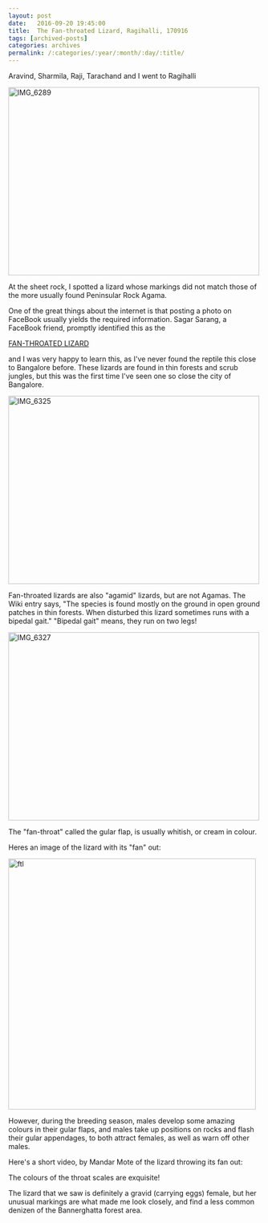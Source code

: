 ```yaml
---
layout: post
date:	2016-09-20 19:45:00
title:  The Fan-throated Lizard, Ragihalli, 170916
tags: [archived-posts]
categories: archives
permalink: /:categories/:year/:month/:day/:title/
---
```

Aravind, Sharmila, Raji, Tarachand  and I went to Ragihalli

<a data-flickr-embed="true" href="https://www.flickr.com/photos/86494503@N00/29157015124/in/album-72157674083978455/" title="IMG_6289"><img src="https://c5.staticflickr.com/9/8510/29157015124_189f72bd89.jpg" width="500" height="375" alt="IMG_6289"></a><script async="async" src="//embedr.flickr.com/assets/client-code.js" charset="utf-8"></script>


At the sheet rock, I spotted a lizard whose markings did not match those of the more usually found Peninsular Rock Agama.


One of the great things about the internet is that posting a photo on FaceBook usually yields the required information. Sagar Sarang, a FaceBook friend, promptly identified this as the 

<a href="https://en.wikipedia.org/wiki/Sitana_ponticeriana"> FAN-THROATED LIZARD </a>

and I was very happy to learn this, as I've never found the reptile this close to Bangalore before. These lizards are found in thin forests and scrub jungles, but this was the first time I've seen one so close the city of Bangalore.

<a data-flickr-embed="true" href="https://www.flickr.com/photos/86494503@N00/29157414934/in/album-72157674083978455/" title="IMG_6325"><img src="https://c7.staticflickr.com/9/8300/29157414934_c52d451ebd.jpg" width="500" height="375" alt="IMG_6325"></a>


Fan-throated lizards are also "agamid" lizards, but are not Agamas. The Wiki entry says, "The species is found mostly on the ground in open ground patches in thin forests. When disturbed this lizard sometimes runs with a bipedal gait." "Bipedal gait" means, they run on two legs!

<a data-flickr-embed="true" href="https://www.flickr.com/photos/86494503@N00/29157421914/in/album-72157674083978455/" title="IMG_6327"><img src="https://c3.staticflickr.com/9/8161/29157421914_74a81bdd61.jpg" width="500" height="375" alt="IMG_6327"></a>


The "fan-throat" called the gular flap, is usually whitish, or cream in colour.

Heres an image of the lizard with its "fan" out:

<a data-flickr-embed="true" href="https://www.flickr.com/photos/86494503@N00/29187034843/in/dateposted-friend/" title="ftl"><img src="https://c4.staticflickr.com/9/8443/29187034843_49cf4901e7.jpg" width="493" height="500" alt="ftl"></a>

However, during the breeding season, males develop some amazing colours in their gular flaps, and males take up positions on rocks and flash their gular appendages, to both attract females, as well as warn off other males.

Here's a short video, by Mandar Mote of the lizard throwing its fan out:

<lj-embed id="1426"/>

The colours of the throat scales are exquisite!

The lizard that we saw is definitely a gravid (carrying eggs) female, but her unusual markings are what made me look closely, and find a less common denizen of the Bannerghatta forest area.
